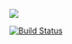 <a href="https://codeclimate.com/github/oliqwe/project-lvl1-s244/maintainability"><img src="https://api.codeclimate.com/v1/badges/e6936d8e450e8a7e1d4c/maintainability" /></a>
<!-- <a href="https://codeclimate.com/github/oliqwe/project-lvl1-s244/test_coverage"><img src="https://api.codeclimate.com/v1/badges/e6936d8e450e8a7e1d4c/test_coverage" /></a> -->
[![Build Status](https://travis-ci.org/oliqwe/project-lvl1-s244.svg?branch=master)](https://travis-ci.org/oliqwe/project-lvl1-s244)